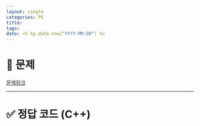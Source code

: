```yaml
---
layout: single
categories: PS
title: 
tags:
date: <% tp.date.now("YYYY-MM-DD") %>
---
```


# 🧩 문제

[문제링크]()





--- 




# ✅ 정답 코드 (C++)

```cpp

```

